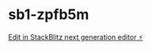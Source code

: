 # sb1-zpfb5m

[Edit in StackBlitz next generation editor ⚡️](https://stackblitz.com/~/github.com/HSUHAOBM/sb1-zpfb5m)